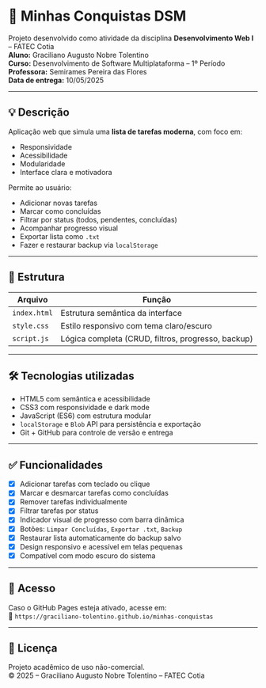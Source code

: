 # 📝 Minhas Conquistas DSM

Projeto desenvolvido como atividade da disciplina **Desenvolvimento Web I** – FATEC Cotia  
**Aluno:** Graciliano Augusto Nobre Tolentino  
**Curso:** Desenvolvimento de Software Multiplataforma – 1º Período  
**Professora:** Semirames Pereira das Flores  
**Data de entrega:** 10/05/2025

---

## 💡 Descrição

Aplicação web que simula uma **lista de tarefas moderna**, com foco em:

- Responsividade
- Acessibilidade
- Modularidade
- Interface clara e motivadora

Permite ao usuário:
- Adicionar novas tarefas
- Marcar como concluídas
- Filtrar por status (todos, pendentes, concluídas)
- Acompanhar progresso visual
- Exportar lista como `.txt`
- Fazer e restaurar backup via `localStorage`

---

## 🧱 Estrutura

| Arquivo       | Função                                                 |
|---------------|--------------------------------------------------------|
| `index.html`  | Estrutura semântica da interface                       |
| `style.css`   | Estilo responsivo com tema claro/escuro                |
| `script.js`   | Lógica completa (CRUD, filtros, progresso, backup)     |

---

## 🛠️ Tecnologias utilizadas

- HTML5 com semântica e acessibilidade
- CSS3 com responsividade e dark mode
- JavaScript (ES6) com estrutura modular
- `localStorage` e `Blob` API para persistência e exportação
- Git + GitHub para controle de versão e entrega

---

## ✅ Funcionalidades

- [x] Adicionar tarefas com teclado ou clique
- [x] Marcar e desmarcar tarefas como concluídas
- [x] Remover tarefas individualmente
- [x] Filtrar tarefas por status
- [x] Indicador visual de progresso com barra dinâmica
- [x] Botões: `Limpar Concluídas`, `Exportar .txt`, `Backup`
- [x] Restaurar lista automaticamente do backup salvo
- [x] Design responsivo e acessível em telas pequenas
- [x] Compatível com modo escuro do sistema

---

## 🔗 Acesso

Caso o GitHub Pages esteja ativado, acesse em:  
📎 `https://graciliano-tolentino.github.io/minhas-conquistas`

---

## 📜 Licença

Projeto acadêmico de uso não-comercial.  
© 2025 – Graciliano Augusto Nobre Tolentino – FATEC Cotia

